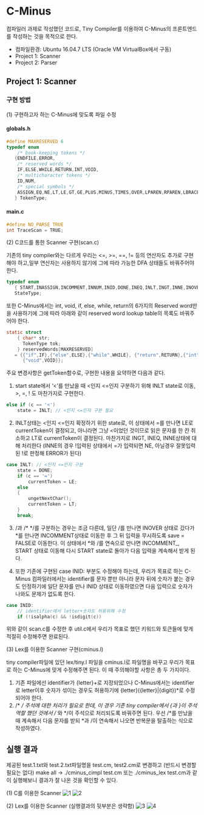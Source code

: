 # C-Minus
컴파일러 과제로 작성했던 코드로, Tiny Compiler를 이용하여 C-Minus의 프론트엔드를 작성하는 것을 목적으로 한다.

- 컴파일환경: Ubuntu 16.04.7 LTS (Oracle VM VirtualBox에서 구동)
- Project 1: Scanner
- Project 2: Parser

## Project 1: Scanner

### 구현 방법

(1) 구현하고자 하는 C-Minus에 맞도록 파일 수정
#### globals.h
```c
#define MAXRESERVED 6
typedef enum 
    /* book-keeping tokens */
   {ENDFILE,ERROR,
    /* reserved words */
    IF,ELSE,WHILE,RETURN,INT,VOID,
    /* multicharacter tokens */
    ID,NUM,
    /* special symbols */
    ASSIGN,EQ,NE,LT,LE,GT,GE,PLUS,MINUS,TIMES,OVER,LPAREN,RPAREN,LBRACE,RBRACE,LCURLY,RCURLY,SEMI,COMMA
   } TokenType;
```
#### main.c
```c
#define NO_PARSE TRUE
int TraceScan = TRUE;
```

(2) C코드를 통한 Scanner 구현(scan.c)

기존의 tiny compiler와는 다르게 우리는 <=, >=, ==, != 등의 연산자도 추가로 구현해야 하고,일부 연산자는 사용하지 않기에 그에 따라 가능한 DFA 상태들도 바꿔주어야 한다.
```c
typedef enum
   { START,INASSIGN,INCOMMENT,INNUM,INID,DONE,INEQ,INLT,INGT,INNE,INOVER,INCOMMENT_ }
   StateType;
```
또한 C-Minus에서는 int, void, if, else, while, return의 6가지의 Reserved word만을 사용하기에 그에 따라 아래와 같이 reserved word lookup table의 목록도 바꿔주어야 한다.
```c
static struct
    { char* str;
      TokenType tok;
    } reservedWords[MAXRESERVED]
   = {{"if",IF},{"else",ELSE},{"while",WHILE}, {"return",RETURN},{"int",INT},
      {"void",VOID}};
```
주요 변경사항은 getToken함수로, 구현한 내용을 요약하면 다음과 같다.
1. start state에서 ‘<’를 만났을 때 <인지 <=인지 구분하기 위해 INLT state로 이동, >, =, ! 도 마찬가지로 구현한다.
```c
else if (c == '<')
    state = INLT; // <인지 <=인지 구분 필요
```
2. INLT상태는 <인지 <=인지 확정하기 위한 state로, 이 상태에서 =를 만나면 LE로 currentToken이 결정되고, 아니라면 그냥 <이었던 것이므로 읽은 문자를 한 칸 취소하고 LT로 currentToken이 결정된다. 마찬가지로 INGT, INEQ, INNE상태에 대해 처리한다 (INNE의 경우 !입력된 상태에서 =가 입력되면 NE, 아닐경우 잘못입력된 !로 판정해 ERROR가 된다)
```c
case INLT: // <인지 <=인지 구분
    state = DONE;
    if (c == '=')
        currentToken = LE;
    else
    {
        ungetNextChar();
        currentToken = LT;
    }
    break;
```
3. /과 /* */를 구분하는 경우는 조금 다른데, 일단 /를 만나면 INOVER 상태로 갔다가 *를 만나면 INCOMMENT상태로 이동한 후 그 뒤 입력을 무시하도록 save = FALSE로 이동한다. 이 상태에서 *와 /를 연속으로 만나면 INCOMMENT_, START 상태로 이동해 다시 START state로 돌아가 다음 입력을 계속해서 받게 된다.

4. 또한 기존에 구현된 case INID: 부분도 수정해야 하는데, 우리가 목표로 하는 C-Minus 컴파일러에서는 identifier를 문자 뿐만 아니라 문자 뒤에 숫자가 붙는 경우도 인정하기에 일단 문자를 만나 INID 상태로 이동하였으면 다음 입력으로 숫자가 나와도 문제가 없도록 한다.
```c
case INID:
    // identifier에서 letter+숫자도 허용위해 수정
    if (!isalpha(c) && !isdigit(c))
```
위와 같이 scan.c를 수정한 후 util.c에서 우리가 목표로 했던 키워드와 토큰들에 맞게 적절히 수정해주면 완료된다.

(3) Lex를 이용한 Scanner 구현(cminus.l)

tiny compiler파일에 있던 lex/tiny.l 파일을 cminus.l로 파일명을 바꾸고 우리가 목표로 하는 C-Minus에 맞게 수정해주면 된다. 이 때 주의해야할 사항은 총 두 가지이다.

1. 기존 파일에선 identifier가 {letter}+로 지정되었으나 C-Minus에서는 identifier로 letter이후 숫자가 섞이는 경우도 허용하기에 {letter}({letter}|{digit})*로 수정되어야 한다.
2. /* */ 주석에 대한 처리가 필요로 한데, 이 경우 기존 tiny compiler에서 {과 }이 주석역할 했던 것에서 /* 와 */이 주석으로 처리되도록 바꿔주면 된다. 우선 /*를 만났을 때 계속해서 다음 문자를 받되 *과 /이 연속해서 나오면 반복문을 탈출하는 식으로 작성하였다.

## 실행 결과
제공된 test.1.txt와 test.2.txt파일명을 test.cm, test2.cm로 변경하고 (반드시 변경할 필요는 없다) make all -> ./cminus_cimpl test.cm 또는 ./cminus_lex test.cm과 같이 실행해보니 결과가 잘 나온 것을 확인할 수 있다.

(1) C를 이용한 Scanner
![1](https://user-images.githubusercontent.com/79515820/148384923-a20c3bd1-3185-4ddd-8a98-2c40d1c19b20.png)
![2](https://user-images.githubusercontent.com/79515820/148384931-95db5f39-39ec-4e9d-bc7b-2fae12feea62.png)

(2) Lex를 이용한 Scanner (실행결과의 뒷부분은 생략함)
![3](https://user-images.githubusercontent.com/79515820/148384934-fe76e66d-aa11-467b-a936-964c4cb0ec08.png)
![4](https://user-images.githubusercontent.com/79515820/148384935-f748b074-d04a-49ce-bdcd-fa49e1d86cf9.png)
